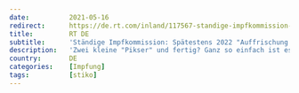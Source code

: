 ```yaml
---
date:          2021-05-16
redirect:      https://de.rt.com/inland/117567-standige-impfkommission-spatestens-2022-auffrischung/
title:         RT DE
subtitle:      'Ständige Impfkommission: Spätestens 2022 "Auffrischung des Corona-Impfschutzes" nötig'
description:   'Zwei kleine "Pikser" und fertig? Ganz so einfach ist es dann offenbar doch nicht mit der Corona-Impfung. Der Vorsitzende der Ständigen Impfkommission hat verkündet, "dass möglicherweise im nächsten Jahr alle ihren Impfschutz auffrischen müssen".'
country:       DE
categories:    [Impfung]
tags:          [stiko]
---
```

